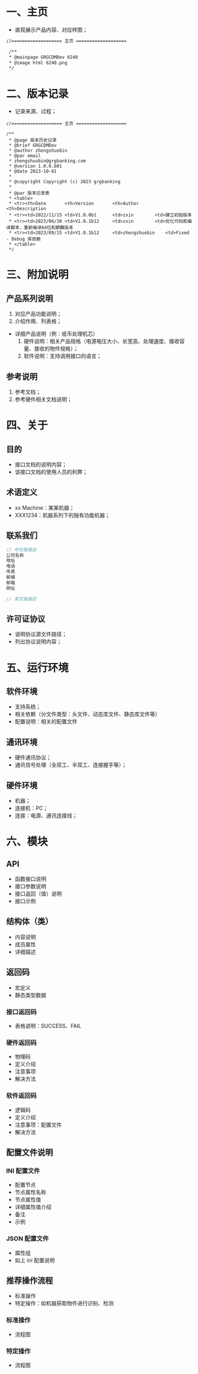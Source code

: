 # 一、主页

- 直观展示产品内容、对应样图；

```tex
//=================== 主页 ===================

 /**
 * @mainpage GRGCDMDev 6240
 * @image html 6240.png
 */
```

# 二、版本记录

- 记录来源、过程；

```text
//=================== 主页 ===================

/**
 * @page 版本历史记录
 * @brief GRGCDMDev 
 * @author zhengshuobin 
 * @par email
 * zhengshuobin@grgbanking.com
 * @version 1.0.0.b01
 * @date 2023-10-01
 * 
 * @copyright Copyright (c) 2023 grgbanking
 * 
 * @par 版本记录表
 * <table>
 * <tr><th>Date       <th>Version		<th>Author  	<th>Description
 * <tr><td>2022/11/15 <td>V1.0.0b1		<td>zxin		<td>建立初始版本
 * <tr><td>2023/06/30 <td>V1.0.1b12		<td>zxin		<td>优化代码和编译脚本，重新编译64位和麒麟版本
 * <tr><td>2023/09/15 <td>V1.0.1b12		<td>zhengshuobin	<td>Fixed - Debug 库依赖
 * </table>
 */
```

# 三、附加说明

## 产品系列说明

1. 对应产品功能说明；
2. 介绍作用、列表格；

- 详细产品说明（例：纸币处理机芯）
  1. 硬件说明：相关产品规格（电源电压大小、长宽高、处理速度、接收容量、接收的物件规格）；
  2. 软件说明：支持调用接口的语言；

## 参考说明

1. 参考文档；
2. 参考硬件相关文档说明；

# 四、关于

## 目的

- 接口文档的说明内容；
- 该接口文档的使用人员的利弊；

## 术语定义

- xx Machine：某某机器；
- XXX1234：机器系列下的独有功能机器；

## 联系我们

```cpp
// 中文版描述
公司名称
地址
电话
传真
邮编
邮箱
网址

// 英文版描述
```

## 许可证协议

- 说明协议源文件路径；
- 列出协议说明内容；

# 五、运行环境

## 软件环境

- 支持系统；
- 相关依赖（分文件类型：头文件、动态库文件、静态库文件等）
- 配置说明：相关的配置文件

## 通讯环境

- 硬件通讯协议；
- 通讯信号处理（全双工、半双工、连接握手等）；

## 硬件环境

- 机器；
- 连接机：PC；
- 连接：电源、通讯连接线；

# 六、模块

## API

- 函数接口说明
- 接口参数说明
- 接口返回（值）说明
- 接口示例

## 结构体（类）

- 内容说明
- 成员属性
- 详细描述

## 返回码

- 宏定义
- 静态类型数据

### 接口返回码

- 表格说明：SUCCESS、FAIL

### 硬件返回码

- 物理码
- 定义介绍
- 注意事项
- 解决方法

### 软件返回码

- 逻辑码
- 定义介绍
- 注意事项：配置文件
- 解决方法

## 配置文件说明

### INI 配置文件 

- 配置节点
- 节点属性名称
- 节点属性值
- 详细属性值介绍
- 备注
- 示例

### JSON 配置文件

- 属性组
- 如上 ini 配置说明

## 推荐操作流程

- 标准操作
- 特定操作：如机器获取物件进行识别、检测

### 标准操作

- 流程图

### 特定操作

- 流程图